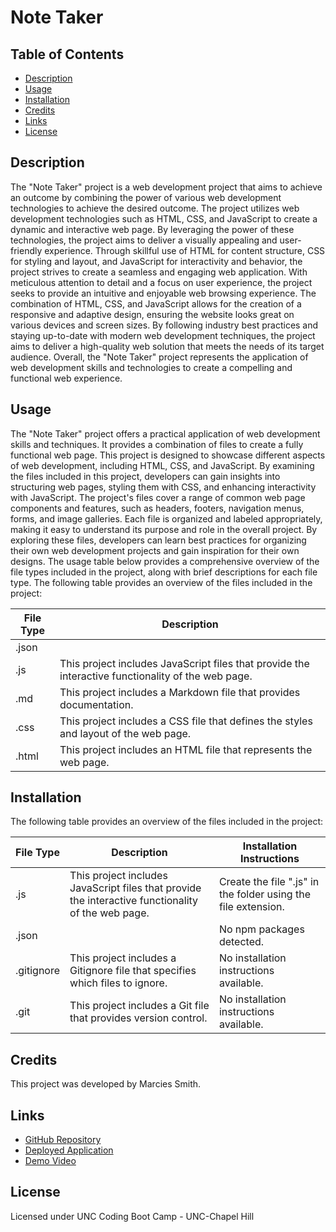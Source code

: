 # Note Taker

## Table of Contents
- [Description](#description)
- [Usage](#usage)
- [Installation](#installation)
- [Credits](#credits)
- [Links](#links)
- [License](#license)

## Description

The "Note Taker" project is a web development project that aims to achieve an outcome by combining the power of various web development technologies to achieve the desired outcome. The project utilizes web development technologies such as HTML, CSS, and JavaScript to create a dynamic and interactive web page. By leveraging the power of these technologies, the project aims to deliver a visually appealing and user-friendly experience. Through skillful use of HTML for content structure, CSS for styling and layout, and JavaScript for interactivity and behavior, the project strives to create a seamless and engaging web application. With meticulous attention to detail and a focus on user experience, the project seeks to provide an intuitive and enjoyable web browsing experience. The combination of HTML, CSS, and JavaScript allows for the creation of a responsive and adaptive design, ensuring the website looks great on various devices and screen sizes. By following industry best practices and staying up-to-date with modern web development techniques, the project aims to deliver a high-quality web solution that meets the needs of its target audience. Overall, the "Note Taker" project represents the application of web development skills and technologies to create a compelling and functional web experience. 


## Usage

The "Note Taker" project offers a practical application of web development skills and techniques. It provides a combination of files to create a fully functional web page. This project is designed to showcase different aspects of web development, including HTML, CSS, and JavaScript. By examining the files included in this project, developers can gain insights into structuring web pages, styling them with CSS, and enhancing interactivity with JavaScript. The project's files cover a range of common web page components and features, such as headers, footers, navigation menus, forms, and image galleries. Each file is organized and labeled appropriately, making it easy to understand its purpose and role in the overall project. By exploring these files, developers can learn best practices for organizing their own web development projects and gain inspiration for their own designs. The usage table below provides a comprehensive overview of the file types included in the project, along with brief descriptions for each file type.
The following table provides an overview of the files included in the project:

| File Type | Description |
| --- | --- |
| .json |  |
| .js | This project includes JavaScript files that provide the interactive functionality of the web page. |
| .md | This project includes a Markdown file that provides documentation. |
| .css | This project includes a CSS file that defines the styles and layout of the web page. |
| .html | This project includes an HTML file that represents the web page. |


## Installation

The following table provides an overview of the files included in the project:

| File Type | Description | Installation Instructions |
| --- | --- | --- |
| .js | This project includes JavaScript files that provide the interactive functionality of the web page. | Create the file ".js" in the folder using the file extension. |
| .json |  | No npm packages detected. |
| .gitignore | This project includes a Gitignore file that specifies which files to ignore. | No installation instructions available. |
| .git | This project includes a Git file that provides version control. | No installation instructions available. |

## Credits

This project was developed by Marcies Smith.

## Links

- [GitHub Repository](vfdgfdfddgddfb)
- [Deployed Application](dsfsf)
- [Demo Video](sfddsf)

## License

Licensed under UNC Coding Boot Camp - UNC-Chapel Hill
